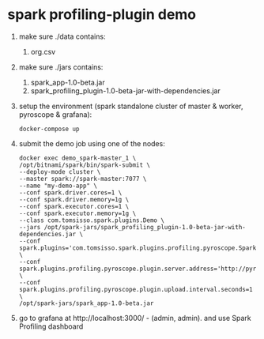# spark profiling-plugin demo 

1. make sure ./data contains: 
   1. org.csv
2. make sure ./jars contains: 
   1. spark_app-1.0-beta.jar
   2. spark_profiling_plugin-1.0-beta-jar-with-dependencies.jar
3. setup the environment (spark standalone cluster of master & worker, pyroscope & grafana): 
   ``` 
   docker-compose up 
   ```
4. submit the demo job using one of the nodes:
   ``` 
   docker exec demo_spark-master_1 \
   /opt/bitnami/spark/bin/spark-submit \
   --deploy-mode cluster \
   --master spark://spark-master:7077 \
   --name "my-demo-app" \
   --conf spark.driver.cores=1 \
   --conf spark.driver.memory=1g \
   --conf spark.executor.cores=1 \
   --conf spark.executor.memory=1g \
   --class com.tomsisso.spark.plugins.Demo \
   --jars /opt/spark-jars/spark_profiling_plugin-1.0-beta-jar-with-dependencies.jar \
   --conf spark.plugins='com.tomsisso.spark.plugins.profiling.pyroscope.SparkProfilingPlugin' \
   --conf spark.plugins.profiling.pyroscope.plugin.server.address='http://pyroscope:4040' \
   --conf spark.plugins.profiling.pyroscope.plugin.upload.interval.seconds=1 \
   /opt/spark-jars/spark_app-1.0-beta.jar
   ```

8. go to grafana at http://localhost:3000/ - (admin, admin). and use Spark Profiling dashboard